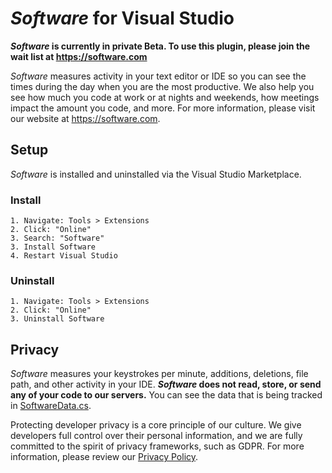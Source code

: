 # *Software* for Visual Studio

***Software* is currently in private Beta. To use this plugin, please join the wait list at https://software.com**

*Software* measures activity in your text editor or IDE so you can see the times during the day when you are the most productive. We also help you see how much you code at work or at nights and weekends, how meetings impact the amount you code, and more. For more information, please visit our website at https://software.com.

## Setup

*Software* is installed and uninstalled via the Visual Studio Marketplace.

### Install

```
1. Navigate: Tools > Extensions
2. Click: "Online"
3. Search: "Software"
3. Install Software
4. Restart Visual Studio
```

### Uninstall

```
1. Navigate: Tools > Extensions
2. Click: "Online"
3. Uninstall Software
```

## Privacy

*Software* measures your keystrokes per minute, additions, deletions, file path, and other activity in your IDE. ***Software* does not read, store, or send any of your code to our servers.** You can see the data that is being tracked in [SoftwareData.cs](SoftwareCo/SoftwareData.cs).

Protecting developer privacy is a core principle of our culture. We give developers full control over their personal information, and we are fully committed to the spirit of privacy frameworks, such as GDPR. For more information, please review our [Privacy Policy](https://software.com/privacy-policy).